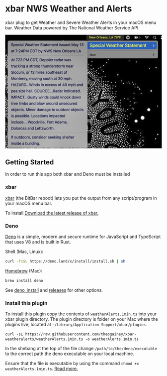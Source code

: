 # xbar NWS Weather and Alerts

xbar plug to get Weather and Severe Weather Alerts in your macOS menu bar.
Weather Data powered by The National Weather Service API.

![' '](https://github.com/theogainey/xbar-weatheralerts/blob/main/example.png)

## Getting Started

In order to run this app both xbar and Deno must be installed

### xbar

[xbar](https://github.com/matryer/xbar) (the BitBar reboot) lets you put the
output from any script/program in your macOS menu bar.

To install
[Download the latest release of xbar.](https://github.com/matryer/xbar/releases)

### Deno

[Deno](https://github.com/denoland/deno) is a simple, modern and secure runtime
for JavaScript and TypeScript that uses V8 and is built in Rust.

Shell (Mac, Linux):

```sh
curl -fsSL https://deno.land/x/install/install.sh | sh
```

[Homebrew](https://formulae.brew.sh/formula/deno) (Mac):

```sh
brew install deno
```

See
[deno_install](https://github.com/denoland/deno_install/blob/master/README.md)
and [releases](https://github.com/denoland/deno/releases) for other options.

### Install this plugin

To install this plugin copy the contents of `weatherAlerts.1min.ts` into your
xbar plugin directory. The plugin directory is folder on your Mac where the
plugins live, located at `~/Library/Application Support/xbar/plugins.`

```
curl -sL https://raw.githubusercontent.com/theogainey/xbar-weatheralerts/weatherAlerts.1min.ts -o weatherAlerts.1min.ts
```

In the shebang at the top of the file change `/path/to/the/deno/executable` to
the correct path the deno executable on your local machine.

Ensure that the file is executable by using the command
`chmod +x weatherAlerts.1min.ts`.
[Read more.](https://github.com/matryer/xbar#installing-plugins)
